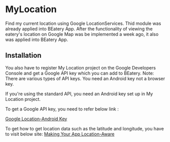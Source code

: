 # MyLocation
Find my current location using Google LocationServices.
Thid module was already applied into BEatery App. 
After the functionality of viewing the eatery's location on Google Map was be implemented a week ago, it also was applied into BEatery App.

## Installation
You also have to register My Location project on the Google Developers Console and get a Google API key which you can add to BEatery. Note: There are various types of API keys. You need an Android key not a browser key.

If you're using the standard API, you need an Android key set up in My Location project.

To get a Google API key, you need to refer below link :

[Google Location-Android Key](https://developers.google.com/maps/documentation/android-api/signup)

To get how to get location data such as the latitude and longitude, you have to visit below site:
[Making Your App Location-Aware](https://developer.android.com/training/location/index.html)
